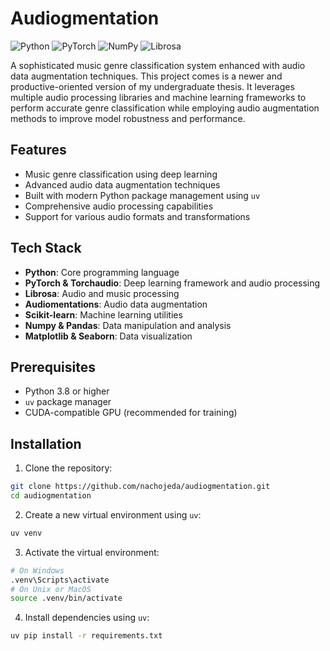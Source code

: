 # Audiogmentation

![Python](https://img.shields.io/badge/python-3.10.16-blue.svg?logo=python&logoColor=white)
![PyTorch](https://img.shields.io/badge/pytorch-2.5.1-ee4c2c.svg?logo=pytorch&logoColor=white)
![NumPy](https://img.shields.io/badge/numpy-1.26.4-013243.svg?logo=numpy&logoColor=white)
![Librosa](https://img.shields.io/badge/librosa-0.10.2-yellow.svg?logo=python&logoColor=white)

A sophisticated music genre classification system enhanced with audio data augmentation techniques. This project comes is a newer  and productive-oriented version of my undergraduate thesis. It leverages multiple audio processing libraries and machine learning frameworks to perform accurate genre classification while employing audio augmentation methods to improve model robustness and performance.

## Features

- Music genre classification using deep learning
- Advanced audio data augmentation techniques
- Built with modern Python package management using `uv`
- Comprehensive audio processing capabilities
- Support for various audio formats and transformations

## Tech Stack

- **Python**: Core programming language
- **PyTorch & Torchaudio**: Deep learning framework and audio processing
- **Librosa**: Audio and music processing
- **Audiomentations**: Audio data augmentation
- **Scikit-learn**: Machine learning utilities
- **Numpy & Pandas**: Data manipulation and analysis
- **Matplotlib & Seaborn**: Data visualization

## Prerequisites

- Python 3.8 or higher
- `uv` package manager
- CUDA-compatible GPU (recommended for training)

## Installation

1. Clone the repository:
```bash
git clone https://github.com/nachojeda/audiogmentation.git
cd audiogmentation
```

2. Create a new virtual environment using `uv`:
```bash
uv venv
```

3. Activate the virtual environment:
```bash
# On Windows
.venv\Scripts\activate
# On Unix or MacOS
source .venv/bin/activate
```

4. Install dependencies using `uv`:
```bash
uv pip install -r requirements.txt
```

##